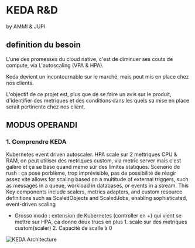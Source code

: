 # KEDA R&D
by AMMI & JUPI

## definition du besoin

L'une des promesses du cloud native, c'est de diminuer ses couts de 
compute, via L'autoscaling (VPA & HPA).

Keda devient un incontournable sur le marché, mais peut mis en place
chez nos clients. 

L'objectif de ce projet est, plus que de se faire un avis sur le produit,
d'identifier des metriques et des conditions dans les quels sa mise en place
serait pertinente chez nos client.

## MODUS OPERANDI

### 1. Comprendre KEDA
Kubernetes event driven autoscaler.
HPA scale sur 2 mettriques CPU & RAM, on peut utiliser des metriques custom, via metric server mais c'est galère et 
ça se base quand meme sur des limites statiques.
Scenerio de rush : ça pose porblème, trop imprévisible, pas de possibilité de réagir assez vite
allows for scaling based on a multitude of external triggers, such as messages in a queue, workload in databases, or events in a stream. This
Key components include scalers, metrics adapters, and custom resource definitions such as ScaledObjects and ScaledJobs,
enabling sophisticated, event-driven scaling
- Grosso modo : extension de Kubernetes (controller en +) qui vient se 
mettre sur HPA, ça donne deux trucs en plus 1. scale sur des metriques custom(scaler) 2. Capacité de scalle à 0

![KEDA Architecture](keda-architecture.png)